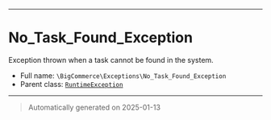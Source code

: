 ***

# No_Task_Found_Exception

Exception thrown when a task cannot be found in the system.



* Full name: `\BigCommerce\Exceptions\No_Task_Found_Exception`
* Parent class: [`RuntimeException`](./classes/RuntimeException.md)






***
> Automatically generated on 2025-01-13
